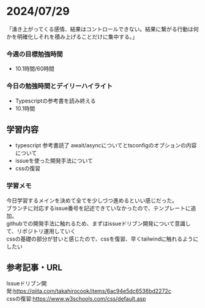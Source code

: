 # 2024/07/29
「湧き上がってくる感情、結果はコントロールできない。結果に繋がる行動は何かを明確化しそれを積み上げることだけに集中する。」  

### 今週の目標勉強時間
- 10.1時間/60時間

### 今日の勉強時間とデイリーハイライト
- Typescriptの参考書を読み終える
- 10.1時間

## 学習内容
- typescript 参考書読了 await/asyncについてとtsconfigのオプションの内容について
- issueを使った開発手法について
- cssの復習

### 学習メモ
今日学習するメインを決めて全てを少しづつ進めるといい感じだった。  
ブランチに対応するissue番号を記述できていなかったので、テンプレートに追加。  
githubでの開発手法に触れるため、まずはissueドリブン開発について意識して、リポジトリ運用していく  
cssの基礎の部分が甘いと感じたので、cssを復習、早くtailwindに触れるようにしたい  
## 参考記事・URL
Issueドリブン開発:<https://qiita.com/takahirocook/items/6ac94e5dc6536bd2272c>  
cssの復習:<https://www.w3schools.com/css/default.asp>  
